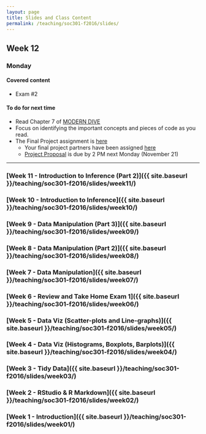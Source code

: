 ```yaml
---
layout: page
title: Slides and Class Content
permalink: /teaching/soc301-f2016/slides/
---
```


## Week 12

### Monday

#### Covered content

- Exam #2

#### To do for next time
- Read Chapter 7 of [MODERN DIVE](https://ismayc.github.io/moderndiver-book/7-hypo.html)
- Focus on identifying the important concepts and pieces of code as you read.
- The Final Project assignment is [here](http://ismayc.github.io/teaching/soc301-f2016/week-12/final_project_outline.html)
    - Your final project partners have been assigned [here](https://docs.google.com/a/pacificu.edu/spreadsheets/d/147VClwV3o4MBnGh8iCPIG9dwkGOmw646yBlLY6yqXm4/edit?usp=sharing)
    - [Project Proposal](http://ismayc.github.io/teaching/soc301-f2016/slides/week-12/final_project_outline.html#project_proposal) is due by 2 PM next Monday (November 21)


***

### [Week 11 - Introduction to Inference (Part 2)]({{ site.baseurl }}/teaching/soc301-f2016/slides/week11/)

### [Week 10 - Introduction to Inference]({{ site.baseurl }}/teaching/soc301-f2016/slides/week10/)

### [Week 9 - Data Manipulation (Part 3)]({{ site.baseurl }}/teaching/soc301-f2016/slides/week09/)

### [Week 8 - Data Manipulation (Part 2)]({{ site.baseurl }}/teaching/soc301-f2016/slides/week08/)

### [Week 7 - Data Manipulation]({{ site.baseurl }}/teaching/soc301-f2016/slides/week07/)

### [Week 6 - Review and Take Home Exam 1]({{ site.baseurl }}/teaching/soc301-f2016/slides/week06/)

### [Week 5 - Data Viz (Scatter-plots and Line-graphs)]({{ site.baseurl }}/teaching/soc301-f2016/slides/week05/)

### [Week 4 - Data Viz (Histograms, Boxplots, Barplots)]({{ site.baseurl }}/teaching/soc301-f2016/slides/week04/)

### [Week 3 - Tidy Data]({{ site.baseurl }}/teaching/soc301-f2016/slides/week03/)

### [Week 2 - RStudio & R Markdown]({{ site.baseurl }}/teaching/soc301-f2016/slides/week02/)

### [Week 1 - Introduction]({{ site.baseurl }}/teaching/soc301-f2016/slides/week01/)